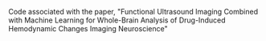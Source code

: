 Code associated with the paper, "Functional Ultrasound Imaging Combined with Machine Learning for Whole-Brain Analysis of Drug-Induced Hemodynamic Changes
Imaging Neuroscience"
